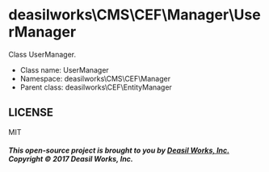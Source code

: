 deasilworks\CMS\CEF\Manager\UserManager
===============

Class UserManager.




* Class name: UserManager
* Namespace: deasilworks\CMS\CEF\Manager
* Parent class: deasilworks\CEF\EntityManager









## LICENSE

MIT

##### This open-source project is brought to you by [Deasil Works, Inc.](http://deasil.works/) Copyright &copy; 2017 Deasil Works, Inc.